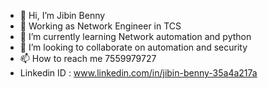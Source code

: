 - 👋 Hi, I’m Jibin Benny
- 👀 Working as Network Engineer in TCS
- 🌱 I’m currently learning Network automation and python
- 💞️ I’m looking to collaborate on automation and security
- 📫 How to reach me 7559979727
- Linkedin ID : www.linkedin.com/in/jibin-benny-35a4a217a

<!---
jibin006/jibin006 is a ✨ special ✨ repository because its `README.md` (this file) appears on your GitHub profile.
You can click the Preview link to take a look at your changes.
--->
